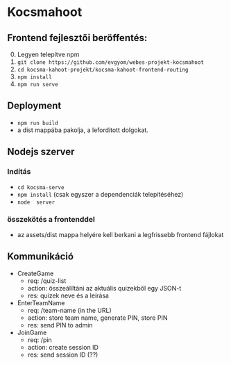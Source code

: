 # Kocsmahoot

## Frontend fejlesztői beröffentés:

0. Legyen telepítve npm
1. `git clone https://github.com/evgyom/webes-projekt-kocsmahoot`
2. `cd kocsma-kahoot-projekt/kocsma-kahoot-frontend-routing`
3. `npm install`
4. `npm run serve`

## Deployment

* `npm run build`
* a dist mappába pakolja, a lefordított dolgokat.

## Nodejs szerver

### Indítás
* `cd kocsma-serve`
* `npm install` (csak egyszer a dependenciák telepítéséhez)
* `node  server`

### összekötés a frontenddel
* az assets/dist mappa helyére kell berkani a legfrissebb frontend fájlokat


## Kommunikáció
* CreateGame
    * req: /quiz-list
    * action: összeálíltáni az aktuális quizekből egy JSON-t
    * res: quizek neve és a leírása
* EnterTeamName
    * req: /team-name (in the URL)
    * action: store team name, generate PIN, store PIN
    * res: send PIN to admin
* JoinGame
    * req: /pin
    * action: create session ID
    * res: send session ID (??)